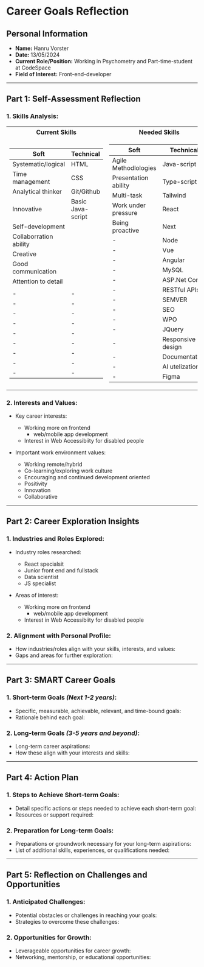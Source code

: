 
# Career Goals Reflection

## Personal Information

- **Name:** Hanru Vorster
- **Date:** 13/05/2024
- **Current Role/Position:** Working in Psychometry and Part-time-student at CodeSpace
- **Field of Interest:** Front-end-developer
---
## Part 1: Self-Assessment Reflection

### 1. **Skills Analysis**:


<table>
<tr><th>Current Skills</th><th>Needed Skills</th></tr>
<tr><td>

|Soft| Technical |
|---|---|
| Systematic/logical     | HTML | 
| Time management        | CSS | 
| Analytical thinker     | Git/Github | 
| Innovative             | Basic Java-script | 
| Self-development       |  | 
| Collaborration ability |  | 
| Creative               |  | 
| Good communication     |  | 
| Attention to detail    |  | 
|  |  | 
| - | - |
| - | - |
| - | - |
| - | - |
| - | - |
| - | - |
| - | - |
| - | - |
| - | - |

</td><td>

|Soft|Technical|
|---|---|
| Agile Methodlologies  | Java-script | 
| Presentation ability  | Type-script | 
| Multi-task | Tailwind | 
| Work under pressure   | React | 
| Being proactive       | Next | 
| - | Node | 
| - | Vue | 
| - | Angular |
| - | MySQL |
| - | ASP.Net Core |
| - | RESTful APIs |
| - | SEMVER |
| - | SEO  |
| - | WPO |
| - | JQuery |
| - | Responsive design |
| - | Documentation |
| - | AI utelization |
| - | Figma |

</td></tr> </table>

    
### 2. **Interests and Values**:
    
- Key career interests:
    - Working more on frontend
        - web/mobile app development
    - Interest in Web Accessibiity for disabled people
    
- Important work environment values:
    - Working remote/hybrid
    - Co-learning/exploring work culture
    - Encouraging and continued development oriented
    - Positivity
    - Innovation
    - Collaborative
    
---
## Part 2: Career Exploration Insights

### 1. **Industries and Roles Explored**:
    
- Industry roles researched:
    - React specialsit
    - Junior front end and fullstack
    - Data scientist
    - JS specialist

- Areas of interest:
    - Working more on frontend
        - web/mobile app development
    - Interest in Web Accessibiity for disabled people

### 2. **Alignment with Personal Profile**:
    
- How industries/roles align with your skills, interests, and values:
- Gaps and areas for further exploration:
---
## Part 3: SMART Career Goals

### 1. **Short-term Goals** *(Next 1-2 years)*:
    
- Specific, measurable, achievable, relevant, and time-bound goals:
- Rationale behind each goal:

### 2. **Long-term Goals** *(3-5 years and beyond)*:
    
- Long-term career aspirations:
- How these align with your interests and skills:
---
## Part 4: Action Plan

### 1. **Steps to Achieve Short-term Goals**:
    
- Detail specific actions or steps needed to achieve each short-term goal:
- Resources or support required:

### 2. **Preparation for Long-term Goals**:
    
- Preparations or groundwork necessary for your long-term aspirations:
- List of additional skills, experiences, or qualifications needed:
---
## Part 5: Reflection on Challenges and Opportunities

### 1. **Anticipated Challenges**:
    
- Potential obstacles or challenges in reaching your goals:
- Strategies to overcome these challenges:

### 2. **Opportunities for Growth**:
    
- Leverageable opportunities for career growth:
- Networking, mentorship, or educational opportunities:
